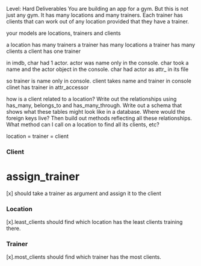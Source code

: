Level: Hard
Deliverables
You are building an app for a gym. But this is not just any gym. It has many locations and many trainers. Each trainer has clients that can work out of any location provided that they have a trainer.

your models are locations, trainers and clients

a location has many trainers
a trainer has many locations
a trainer has many clients
a client has one trainer

in imdb, char had 1 actor. 
actor was name only in the console.
char took a name and the actor object in the console.
char had actor as attr_ in its file

so trainer is name only in console.
client takes name and trainer in console
clinet has trainer in attr_accessor



how is a client related to a location?
Write out the relationships using has_many, belongs_to and has_many_through. Write out a schema that shows what these tables might look like in a database. Where would the foreign keys live? Then build out methods reflecting all these relationships. What method can I call on a location to find all its clients, etc?

location = trainer = client

### Client
# assign_trainer
[x] should take a trainer as argument and assign it to the client
### Location
[x].least_clients
should find which location has the least clients training there. 
### Trainer
[x].most_clients
should find which trainer has the most clients. 